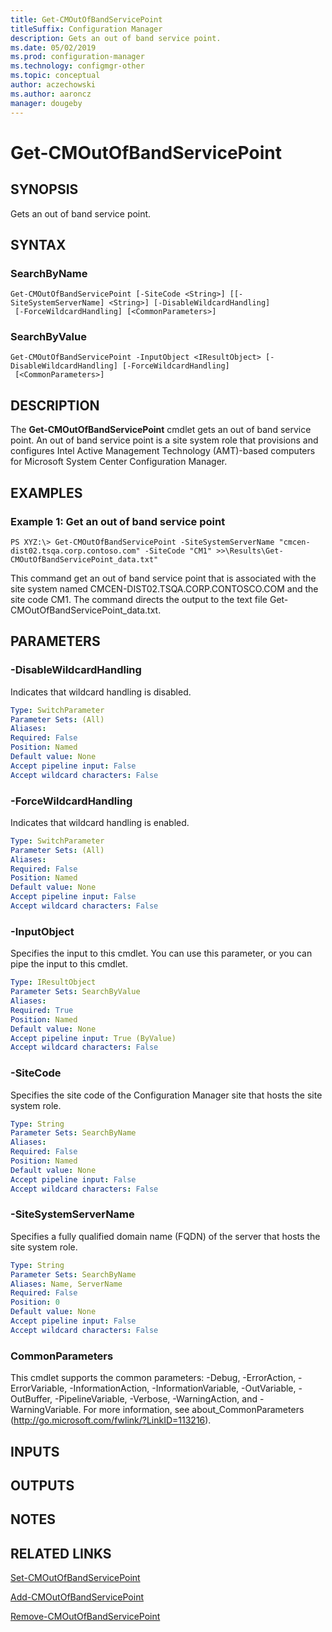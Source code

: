```yaml
---
title: Get-CMOutOfBandServicePoint
titleSuffix: Configuration Manager
description: Gets an out of band service point.
ms.date: 05/02/2019
ms.prod: configuration-manager
ms.technology: configmgr-other
ms.topic: conceptual
author: aczechowski
ms.author: aaroncz
manager: dougeby
---
```


# Get-CMOutOfBandServicePoint

## SYNOPSIS
Gets an out of band service point.

## SYNTAX

### SearchByName
```
Get-CMOutOfBandServicePoint [-SiteCode <String>] [[-SiteSystemServerName] <String>] [-DisableWildcardHandling]
 [-ForceWildcardHandling] [<CommonParameters>]
```

### SearchByValue
```
Get-CMOutOfBandServicePoint -InputObject <IResultObject> [-DisableWildcardHandling] [-ForceWildcardHandling]
 [<CommonParameters>]
```

## DESCRIPTION
The **Get-CMOutOfBandServicePoint** cmdlet gets an out of band service point.
An out of band service point is a site system role that provisions and configures Intel Active Management Technology (AMT)-based computers for Microsoft System Center Configuration Manager.

## EXAMPLES

### Example 1: Get an out of band service point
```
PS XYZ:\> Get-CMOutOfBandServicePoint -SiteSystemServerName "cmcen-dist02.tsqa.corp.contoso.com" -SiteCode "CM1" >>\Results\Get-CMOutOfBandServicePoint_data.txt"
```

This command get an out of band service point that is associated with the site system named CMCEN-DIST02.TSQA.CORP.CONTOSCO.COM and the site code CM1.
The command directs the output to the text file Get-CMOutOfBandServicePoint_data.txt.

## PARAMETERS

### -DisableWildcardHandling
Indicates that wildcard handling is disabled.

```yaml
Type: SwitchParameter
Parameter Sets: (All)
Aliases: 
Required: False
Position: Named
Default value: None
Accept pipeline input: False
Accept wildcard characters: False
```

### -ForceWildcardHandling
Indicates that wildcard handling is enabled.

```yaml
Type: SwitchParameter
Parameter Sets: (All)
Aliases: 
Required: False
Position: Named
Default value: None
Accept pipeline input: False
Accept wildcard characters: False
```

### -InputObject
Specifies the input to this cmdlet. 
You can use this parameter, or you can pipe the input to this cmdlet. 

```yaml
Type: IResultObject
Parameter Sets: SearchByValue
Aliases: 
Required: True
Position: Named
Default value: None
Accept pipeline input: True (ByValue)
Accept wildcard characters: False
```

### -SiteCode
Specifies the site code of the Configuration Manager site that hosts the site system role.

```yaml
Type: String
Parameter Sets: SearchByName
Aliases: 
Required: False
Position: Named
Default value: None
Accept pipeline input: False
Accept wildcard characters: False
```

### -SiteSystemServerName
Specifies a fully qualified domain name (FQDN) of the server that hosts the site system role.

```yaml
Type: String
Parameter Sets: SearchByName
Aliases: Name, ServerName
Required: False
Position: 0
Default value: None
Accept pipeline input: False
Accept wildcard characters: False
```

### CommonParameters
This cmdlet supports the common parameters: -Debug, -ErrorAction, -ErrorVariable, -InformationAction, -InformationVariable, -OutVariable, -OutBuffer, -PipelineVariable, -Verbose, -WarningAction, and -WarningVariable. For more information, see about_CommonParameters (http://go.microsoft.com/fwlink/?LinkID=113216).

## INPUTS

## OUTPUTS

## NOTES

## RELATED LINKS

[Set-CMOutOfBandServicePoint](Set-CMOutOfBandServicePoint.md)

[Add-CMOutOfBandServicePoint](Add-CMOutOfBandServicePoint.md)

[Remove-CMOutOfBandServicePoint](Remove-CMOutOfBandServicePoint.md)


